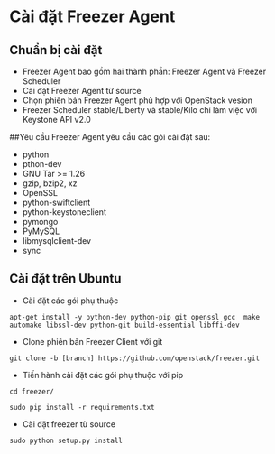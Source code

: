 
# Cài đặt Freezer Agent
## Chuẩn  bị cài đặt
- Freezer Agent bao gồm hai thành phần: Freezer Agent và Freezer Scheduler
- Cài đặt Freezer Agent từ source
- Chọn phiên bản Freezer Agent phù hợp với OpenStack vesion
- Freezer Scheduler stable/Liberty và stable/Kilo chỉ làm việc với Keystone API v2.0

##Yêu cầu 
Freezer Agent yêu cầu các gói cài đặt sau:

- python
- pthon-dev
- GNU Tar >= 1.26
- gzip, bzip2, xz
- OpenSSL
- python-swiftclient
- python-keystoneclient
- pymongo
- PyMySQL
- libmysqlclient-dev
- sync

## Cài đặt trên Ubuntu
- Cài đặt các gói phụ thuộc

```
apt-get install -y python-dev python-pip git openssl gcc  make automake libssl-dev python-git build-essential libffi-dev
```

- Clone phiên bản Freezer Client với git

```
git clone -b [branch] https://github.com/openstack/freezer.git
```
- Tiến hành cài đặt các gói phụ thuộc với pip

```
cd freezer/
```

```
sudo pip install -r requirements.txt
```
- Cài đặt freezer từ source

```
sudo python setup.py install
```
